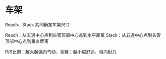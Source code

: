 # 车架



Reach、Stack 共同确定车架尺寸

Reach：从五通中心点到头管顶部中心点到水平距离
Stack：从五通中心点到头管顶部中心点到垂直距离

R/S比例：越大越偏向气动、竞赛；越小越舒适，偏向耐力












